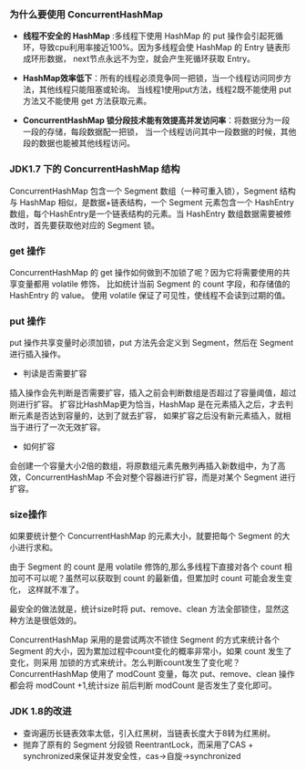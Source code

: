 ### 为什么要使用 ConcurrentHashMap  
* **线程不安全的 HashMap** :多线程下使用 HashMap 的 put 操作会引起死循环，导致cpu利用率接近100%。因为多线程会使 HashMap 的 Entry 链表形成环形数据，
next节点永远不为空，就会产生死循环获取 Entry。  

* **HashMap效率低下**：所有的线程必须竞争同一把锁，当一个线程访问同步方法，其他线程只能阻塞或轮询。
当线程1使用put方法，线程2既不能使用 put 方法又不能使用 get 方法获取元素。

* **ConcurrentHashMap 锁分段技术能有效提高并发访问率**：将数据分为一段一段的存储，每段数据配一把锁，
当一个线程访问其中一段数据的时候，其他段的数据也能被其他线程访问。

### JDK1.7 下的 ConcurrentHashMap 结构

ConcurrentHashMap 包含一个 Segment 数组（一种可重入锁），Segment 结构与 HashMap 相似，是数据+链表结构，一个 Segment 元素包含一个 HashEntry 数组，每个HashEntry是一个链表结构的元素。当 HashEntry 数组数据需要被修改时，首先要获取他对应的 Segment 锁。

### get 操作
ConcurrentHashMap 的 get 操作如何做到不加锁了呢？因为它将需要使用的共享变量都用 volatile 修饰，
比如统计当前 Segment 的 count 字段，和存储值的 HashEntry 的 value。
使用 volatile 保证了可见性，使线程不会读到过期的值。 

### put 操作
put 操作共享变量时必须加锁，put 方法先会定义到 Segment，然后在 Segment 进行插入操作。  

* 判读是否需要扩容  

插入操作会先判断是否需要扩容，插入之前会判断数组是否超过了容量阈值，超过则进行扩容。 
扩容比HashMap更为恰当，HashMap 是在元素插入之后，才去判断元素是否达到容量的，达到了就去扩容，
如果扩容之后没有新元素插入，就相当于进行了一次无效扩容。  

* 如何扩容   

会创建一个容量大小2倍的数组，将原数组元素先散列再插入新数组中，为了高效，ConcurrentHashMap 不会对整个容器进行扩容，而是对某个 Segment 进行扩容。

### size操作

如果要统计整个 ConcurrentHashMap 的元素大小，就要把每个 Segment 的大小进行求和。  

由于 Segment 的 count 是用 volatile 修饰的,那么多线程下直接对各个 count 相加可不可以呢？虽然可以获取到 count 的最新值，但累加时 count 可能会发生变化，
这样就不准了。    

最安全的做法就是，统计size时将 put、remove、clean 方法全部锁住，显然这种方法是很低效的。   

ConcurrentHashMap 采用的是尝试两次不锁住 Segment 的方式来统计各个 Segment 的大小，因为累加过程中count变化的概率非常小，如果 count 发生了变化，则采用
加锁的方式来统计。怎么判断count发生了变化呢？ConcurrentHashMap 使用了 modCount 变量，每次 put、remove、clean 操作都会将 modCount +1,统计size 前后判断 modCount 是否发生了变化即可。  

### JDK 1.8的改进   
* 查询遍历长链表效率太低，引入红黑树，当链表长度大于8转为红黑树。  
* 抛弃了原有的 Segment 分段锁 ReentrantLock，而采用了CAS + synchronized来保证并发安全性，cas->自旋->synchronized


